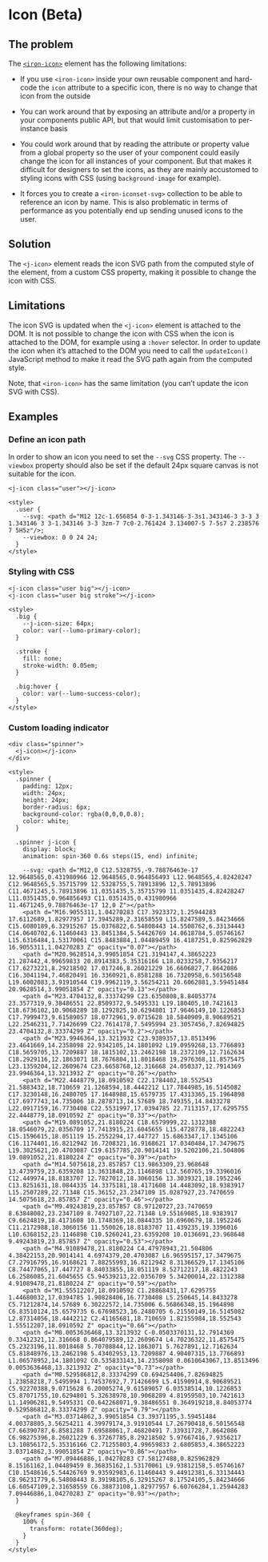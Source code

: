 # Icon <maturity-badge beta>(Beta)</maturity-badge>

## The problem

The [`<iron-icon>`](https://vaadin.com/directory/component/polymerelementsiron-icon) element has the following limitations:

 - If you use `<iron-icon>` inside your own reusable component and hard-code the `icon` attribute to a specific icon, there is no way to change that icon from the outside

 - You can work around that by exposing an attribute and/or a property in your components public API, but that would limit customisation to per-instance basis

 - You could work around that by reading the attribute or property value from a global property so the user of your component could easily change the icon for all instances of your component. But that makes it difficult for designers to set the icons, as they are mainly accustomed to styling icons with CSS (using `background-image` for example).

 - It forces you to create a `<iron-iconset-svg>` collection to be able to reference an icon by name. This is also problematic in terms of performance as you potentially end up sending unused icons to the user.

## Solution

The `<j-icon>` element reads the icon SVG path from the computed style of the element, from a custom CSS property, making it possible to change the icon with CSS.

## Limitations

The icon SVG is updated when the `<j-icon>` element is attached to the DOM. It is not possible to change the icon with CSS when the icon is attached to the DOM, for example using a `:hover` selector. In order to update the icon when it’s attached to the DOM you need to call the `updateIcon()` JavaScript method to make it read the SVG path again from the computed style.

Note, that `<iron-icon>` has the same limitation (you can’t update the icon SVG with CSS).

## Examples

### Define an icon path

In order to show an icon you need to set the `--svg` CSS property. The `--viewbox` property should also be set if the default 24px square canvas is not suitable for the icon.

```html,live
<j-icon class="user"></j-icon>

<style>
  .user {
    --svg: <path d="M12 12c-1.656854 0-3-1.343146-3-3s1.343146-3 3-3 3 1.343146 3 3-1.343146 3-3 3zm-7 7c0-2.761424 3.134007-5 7-5s7 2.238576 7 5H5z"/>;
    --viewbox: 0 0 24 24;
  }
</style>
```

### Styling with CSS

```html,live
<j-icon class="user big"></j-icon>
<j-icon class="user big stroke"></j-icon>

<style>
  .big {
    --j-icon-size: 64px;
    color: var(--lumo-primary-color);
  }

  .stroke {
    fill: none;
    stroke-width: 0.05em;
  }

  .big:hover {
    color: var(--lumo-success-color);
  }
</style>
```

### Custom loading indicator

```html,live
<div class="spinner">
  <j-icon></j-icon>
</div>

<style>
  .spinner {
    padding: 12px;
    width: 24px;
    height: 24px;
    border-radius: 6px;
    background-color: rgba(0,0,0,0.8);
    color: white;
  }

  .spinner j-icon {
    display: block;
    animation: spin-360 0.6s steps(15, end) infinite;

    --svg: <path d="M12,0 C12.5328755,-9.78876463e-17 12.9648565,0.431980966 12.9648565,0.964856493 L12.9648565,4.82428247 C12.9648565,5.35715799 12.5328755,5.78913896 12,5.78913896 C11.4671245,5.78913896 11.0351435,5.35715799 11.0351435,4.82428247 L11.0351435,0.964856493 C11.0351435,0.431980966 11.4671245,9.78876463e-17 12,0 Z"></path>
    <path d="M16.9055311,1.04270283 C17.3923372,1.25944283 17.6112689,1.82977957 17.3945289,2.31658559 L15.8247589,5.84234666 C15.6080189,6.32915267 15.0376822,6.54808443 14.5508762,6.33134443 C14.0640702,6.11460443 13.8451384,5.54426769 14.0618784,5.05746167 L15.6316484,1.53170061 C15.8483884,1.04489459 16.4187251,0.825962829 16.9055311,1.04270283 Z" opacity="0.07"></path>
    <path d="M20.9628514,3.99051854 C21.3194147,4.38652223 21.287442,4.99659833 20.8914383,5.35316166 L18.0233258,7.9356217 C17.6273221,8.29218502 17.017246,8.26021229 16.6606827,7.8642086 C16.3041194,7.46820491 16.3360921,6.8581288 16.7320958,6.50156548 L19.6002083,3.91910544 C19.9962119,3.56254211 20.6062881,3.59451484 20.9628514,3.99051854 Z" opacity="0.13"></path>
    <path d="M23.4704132,8.33374299 C23.6350808,8.84053774 23.3577319,9.38486551 22.8509372,9.5495331 L19.180405,10.7421613 C18.6736102,10.9068289 18.1292825,10.6294801 17.9646149,10.1226853 C17.7999473,9.61589057 18.0772961,9.0715628 18.5840909,8.90689521 L22.2546231,7.71426699 C22.7614178,7.5495994 23.3057456,7.82694825 23.4704132,8.33374299 Z" opacity="0.2"></path>
    <path d="M23.9946364,13.3213932 C23.9389357,13.8513496 23.4641669,14.2358098 22.9342105,14.1801092 L19.0959268,13.7766893 C18.5659705,13.7209887 18.1815102,13.2462198 18.2372109,12.7162634 C18.2929116,12.1863071 18.7676804,11.8018468 19.2976368,11.8575475 L23.1359204,12.2609674 C23.6658768,12.316668 24.050337,12.7914369 23.9946364,13.3213932 Z" opacity="0.26"></path>
    <path d="M22.4448779,18.0910592 C22.1784402,18.552543 21.5883432,18.710659 21.1268594,18.4442212 L17.7844985,16.5145082 C17.3230148,16.2480705 17.1648988,15.6579735 17.4313365,15.1964898 C17.6977743,14.735006 18.2878713,14.57689 18.749355,14.8433278 L22.0917159,16.7730408 C22.5531997,17.0394785 22.7113157,17.6295755 22.4448779,18.0910592 Z" opacity="0.33"></path>
    <path d="M19.0891052,21.8180224 C18.6579999,22.1312388 18.0546079,22.0356709 17.7413915,21.6045655 L15.4728778,18.4822243 C15.1596615,18.051119 15.2552294,17.447727 15.6863347,17.1345106 C16.1174401,16.8212942 16.7208321,16.9168621 17.0340484,17.3479675 L19.3025621,20.4703087 C19.6157785,20.9014141 19.5202106,21.504806 19.0891052,21.8180224 Z" opacity="0.39"></path>
    <path d="M14.5075618,23.857857 C13.9863309,23.968648 13.4739759,23.6359208 13.3631848,23.1146898 L12.560765,19.3396016 C12.449974,18.8183707 12.7827012,18.3060156 13.3039321,18.1952246 C13.8251631,18.0844335 14.3375181,18.4171608 14.4483092,18.9383917 L15.2507289,22.71348 C15.36152,23.2347109 15.0287927,23.7470659 14.5075618,23.857857 Z" opacity="0.46"></path>
    <path d="M9.49243819,23.857857 C8.97120727,23.7470659 8.63848002,23.2347109 8.74927107,22.71348 L9.55169085,18.9383917 C9.6624819,18.4171608 10.1748369,18.0844335 10.6960679,18.1952246 C11.2172988,18.3060156 11.550026,18.8183707 11.439235,19.3396016 L10.6368152,23.1146898 C10.5260241,23.6359208 10.0136691,23.968648 9.49243819,23.857857 Z" opacity="0.53"></path>
    <path d="M4.91089478,21.8180224 C4.47978943,21.504806 4.38422153,20.9014141 4.6974379,20.4703087 L6.96595157,17.3479675 C7.27916795,16.9168621 7.88255993,16.8212942 8.31366529,17.1345106 C8.74477065,17.447727 8.84033855,18.051119 8.52712217,18.4822243 L6.2586085,21.6045655 C5.94539213,22.0356709 5.34200014,22.1312388 4.91089478,21.8180224 Z" opacity="0.59"></path>
    <path d="M1.55512207,18.0910592 C1.28868431,17.6295755 1.44680032,17.0394785 1.90828406,16.7730408 L5.250645,14.8433278 C5.71212874,14.57689 6.30222572,14.735006 6.56866348,15.1964898 C6.83510124,15.6579735 6.67698523,16.2480705 6.21550149,16.5145082 L2.87314056,18.4442212 C2.41165681,18.710659 1.82155984,18.552543 1.55512207,18.0910592 Z" opacity="0.66"></path>
    <path d="M0.0053636468,13.3213932 C-0.0503370131,12.7914369 0.33412321,12.316668 0.864079589,12.2609674 L4.70236322,11.8575475 C5.2323196,11.8018468 5.70708844,12.1863071 5.7627891,12.7162634 C5.81848976,13.2462198 5.43402953,13.7209887 4.90407315,13.7766893 L1.06578952,14.1801092 C0.535833143,14.2358098 0.0610643067,13.8513496 0.0053636468,13.3213932 Z" opacity="0.73"></path>
    <path d="M0.529586812,8.33374299 C0.694254406,7.82694825 1.23858218,7.5495994 1.74537692,7.71426699 L5.41590914,8.90689521 C5.92270388,9.0715628 6.20005274,9.61589057 6.03538514,10.1226853 C5.87071755,10.6294801 5.32638978,10.9068289 4.81959503,10.7421613 L1.14906281,9.5495331 C0.642268071,9.38486551 0.364919218,8.84053774 0.529586812,8.33374299 Z" opacity="0.79"></path>
    <path d="M3.03714862,3.99051854 C3.39371195,3.59451484 4.00378805,3.56254211 4.39979174,3.91910544 L7.26790418,6.50156548 C7.66390787,6.8581288 7.69588061,7.46820491 7.33931728,7.8642086 C6.98275396,8.26021229 6.37267785,8.29218502 5.97667416,7.9356217 L3.10856172,5.35316166 C2.71255803,4.99659833 2.6805853,4.38652223 3.03714862,3.99051854 Z" opacity="0.86"></path>
    <path d="M7.09446886,1.04270283 C7.58127488,0.825962829 8.15161162,1.04489459 8.36835162,1.53170061 L9.93812158,5.05746167 C10.1548616,5.54426769 9.93592983,6.11460443 9.44912381,6.33134443 C8.96231779,6.54808443 8.39198105,6.32915267 8.17524105,5.84234666 L6.60547109,2.31658559 C6.38873108,1.82977957 6.60766284,1.25944283 7.09446886,1.04270283 Z" opacity="0.93"></path>;
  }

  @keyframes spin-360 {
    100% {
      transform: rotate(360deg);
    }
  }
</style>
```
